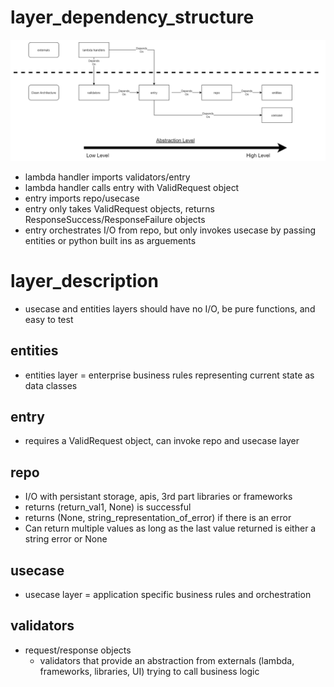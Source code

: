
# layer_dependency_structure

![images/layer_dependency_structure.png](images/layer_dependency_structure.png)

- lambda handler imports validators/entry
- lambda handler calls entry with ValidRequest object
- entry imports repo/usecase
- entry only takes ValidRequest objects, returns ResponseSuccess/ResponseFailure objects 
- entry orchestrates I/O from repo, but only invokes usecase by passing entities or python built ins as arguements

# layer_description

- usecase and entities layers should have no I/O, be pure functions, and easy to test

## entities
- entities layer = enterprise business rules representing current state as data classes

## entry
-  requires a ValidRequest object, can invoke repo and usecase layer

## repo
- I/O with persistant storage, apis, 3rd part libraries or frameworks
- returns (return_val1, None) is successful
- returns (None, string_representation_of_error) if there is an error
- Can return multiple values as long as the last value returned is either a string error or None

## usecase
- usecase layer = application specific business rules and orchestration

## validators
- request/response objects
  - validators that provide an abstraction from externals (lambda, frameworks, libraries, UI) trying to call business logic
